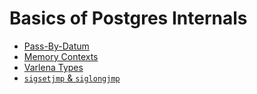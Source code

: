 # Basics of Postgres Internals

- [Pass-By-Datum](./pg-internal/datum.md)
- [Memory Contexts](./pg-internal/memory-context.md)
- [Varlena Types](./pg-internal/varlena.md)
- [`sigsetjmp` & `siglongjmp`](./pg-internal/setjmp-longjmp.md)
